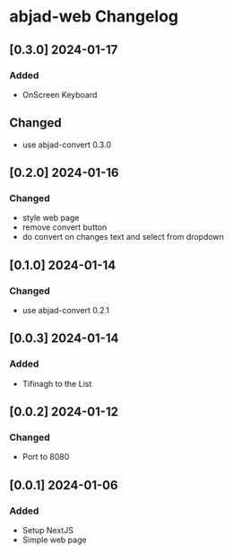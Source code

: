 # abjad-web Changelog

<!-- https://keepachangelog.com/en/1.0.0/ -->

## [0.3.0] 2024-01-17
### Added
- OnScreen Keyboard
## Changed
- use abjad-convert 0.3.0

## [0.2.0] 2024-01-16
### Changed
- style web page
- remove convert button
- do convert on changes text and select from dropdown

## [0.1.0] 2024-01-14
### Changed
- use abjad-convert 0.2.1

## [0.0.3] 2024-01-14
### Added
- Tifinagh to the List

## [0.0.2] 2024-01-12
### Changed
- Port to 8080

## [0.0.1] 2024-01-06
### Added
- Setup NextJS
- Simple web page
